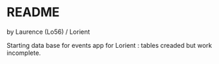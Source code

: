 # README
by Laurence (Lo56) / Lorient

Starting data base for events app for Lorient : tables creaded but work incomplete.
